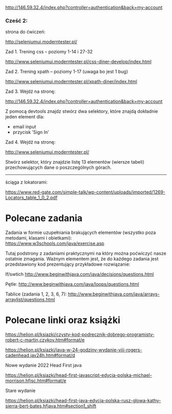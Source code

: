 http://146.59.32.4/index.php?controller=authentication&back=my-account

### Cześć 2:

strona do ćwiczeń:

http://seleniumui.moderntester.pl/







Zad 1. Trening css – poziomy 1-14 i 27-32

http://www.seleniumui.moderntester.pl/css-diner-develop/index.html

Zad 2. Trening xpath – poziomy 1-17 (uwaga bo jest 1 bug)

http://www.seleniumui.moderntester.pl/xpath-diner/index.html


Zad 3. Wejdź na stronę:

http://146.59.32.4/index.php?controller=authentication&back=my-account

Z pomocą devtools znajdz stwórz dwa selektory, które znajdą dokładnie jeden element dla:
- email input
- przycisk ’Sign In’


Zad 4. Wejdź na stronę:

http://www.seleniumui.moderntester.pl/

Stwórz selektor, który znajdzie listę 13 elementów (wiersze tabeli) przechowujących dane o poszczególnych górach.


---
ściąga z lokatorami:

https://www.red-gate.com/simple-talk/wp-content/uploads/imported/1269-Locators_table_1_0_2.pdf




# Polecane zadania
Zadania w formie uzupełniania brakujących elementów (wszystko poza metodami, klasami i obietkami):
https://www.w3schools.com/java/exercise.asp

Tutaj podstrony z zadaniami praktycznymi na który można poćwiczyć nasze ostatnie zmagania. Ważnym elementem jest, że do każdego zadania jest przedstawiony kod prezentujący przykładowe rozwiązanie:

If/swtich
http://www.beginwithjava.com/java/decisions/questions.html

Pętle:
http://www.beginwithjava.com/java/loops/questions.html

Tablice (zadania 1, 2, 3, 6, 7):
http://www.beginwithjava.com/java/arrays-arraylist/questions.html

# Polecane linki oraz książki
https://helion.pl/ksiazki/czysty-kod-podrecznik-dobrego-programisty-robert-c-martin,czykov.htm#format/e

https://helion.pl/ksiazki/java-w-24-godziny-wydanie-viii-rogers-cadenhead,jav24h.htm#format/d

Nowe wydanie 2022 Head First java 

https://helion.pl/ksiazki/head-first-javascript-edycja-polska-michael-morrison,hfjsc.htm#format/e

Stare wydanie

https://helion.pl/ksiazki/head-first-java-edycja-polska-rusz-glowa-kathy-sierra-bert-bates,hfjava.htm#section1_shift

